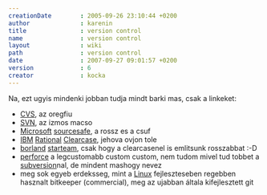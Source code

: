 ```yaml
---
creationDate        : 2005-09-26 23:10:44 +0200 
author              : karenin 
title               : version control 
name                : version control 
layout              : wiki 
path                : version control 
date                : 2007-09-27 09:01:57 +0200 
version             : 6 
creator             : kocka 
---
```

Na, ezt ugyis mindenki jobban tudja mindt barki mas, csak a linkeket:

*   [CVS](CVS.html), az oregfiu
*   [SVN](svn.html), az izmos macso
*   [Microsoft](Microsoft.html) [sourcesafe](sourcesafe.html), a rossz es a csuf
*   [IBM](IBM.html) [Rational](Rational.html) [Clearcase](ClearCase.html), jehova ovjon tole
*   [borland](borland.html) [starteam](starteam.html), csak hogy a clearcasenel is emlitsunk rosszabbat :-D
*   [perforce](perforce.html) a legcustomabb custom custom, nem tudom mivel tud tobbet a [subversion](subversion.html)nal, de mindent mashogy nevez
*   meg sok egyeb erdeksseg, mint a [Linux](Linux.html) fejleszteseben regebben hasznalt bitkeeper (commercial), meg az ujabban általa kifejlesztett git


